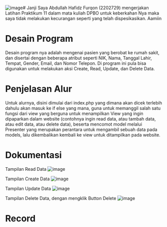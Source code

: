 ![image](https://github.com/hafidzf25/LP11DPBO2024C2/assets/117885795/865d2cf5-5259-48e4-9e08-13616d1443b4)# Janji
Saya Abdullah Hafidz Furqon (2202729) mengerjakan Latihan Praktikum 11 dalam mata kuliah DPBO untuk keberkahan Nya maka saya tidak melakukan kecurangan seperti yang telah dispesikasikan. Aamiin

# Desain Program
Desain program nya adalah mengenai pasien yang berobat ke rumah sakit, dan disertai dengan beberapa atribut seperti NIK, Nama, Tanggal Lahir, Tempat, Gender, Email, dan Nomor Telepon. Di program ini pula bisa digunakan untuk melakukan aksi Create, Read, Update, dan Delete Data.

# Penjelasan Alur
Untuk alurnya, disini dimulai dari index.php yang dimana akan dicek terlebih dahulu akan masuk ke if else yang mana, guna untuk memanggil salah satu fungsi dari view yang berguna untuk menampilkan View yang ingin dipaparkan dalam website (contohnya ingin read data, atau tambah data, atau edit data, atau delete data), beserta mencomot model melalui Presenter yang merupakan perantara untuk mengambil sebuah data pada models, lalu dikembalikan kembali ke view untuk ditampilkan pada website.

# Dokumentasi

Tampilan Read Data
![image](https://github.com/hafidzf25/LP11DPBO2024C2/assets/117885795/b5f65e43-9fde-4163-b74f-0ecb3f65c169)


Tampilan Create Data
![image](https://github.com/hafidzf25/LP11DPBO2024C2/assets/117885795/f9ac7537-9f71-49c3-adb8-a4eb96d6c24d)


Tampilan Update Data
![image](https://github.com/hafidzf25/LP11DPBO2024C2/assets/117885795/4e2d6bfd-bf21-4ba8-9c7a-2f9bd511a34e)


Tampilan Delete Data, dengan mengklik Button Delete
![image](https://github.com/hafidzf25/LP11DPBO2024C2/assets/117885795/dc056eb9-78f3-4bb5-abaf-9a3c688138cf)


# Record


